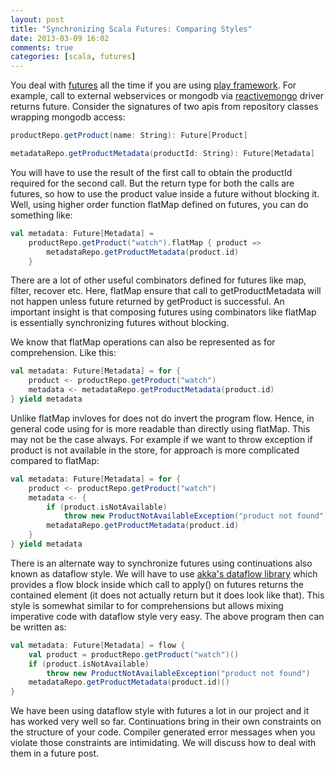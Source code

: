```yaml
---
layout: post
title: "Synchronizing Scala Futures: Comparing Styles"
date: 2013-03-09 16:02
comments: true
categories: [scala, futures]
---
```


You deal with [futures](http://docs.scala-lang.org/overviews/core/futures.html) all the time if you are using [play framework](http://www.playframework.com/). For example, call to external webservices or mongodb via [reactivemongo](http://reactivemongo.org/) driver returns future. Consider the signatures of two apis from repository classes wrapping mongodb access:

``` scala
productRepo.getProduct(name: String): Future[Product]

metadataRepo.getProductMetadata(productId: String): Future[Metadata]
```

You will have to use the result of the first call to obtain the productId required for the second call. But the return type for both the calls are futures, so how to use the product value inside a future without blocking it. Well, using higher order function flatMap defined on futures, you can do something like:

``` scala
val metadata: Future[Metadata] = 
	productRepo.getProduct("watch").flatMap { product =>
		metadataRepo.getProductMetadata(product.id)
	}
```

There are a lot of other useful combinators defined for futures like map, filter, recover etc. Here, flatMap ensure that call to getProductMetadata will not happen unless future returned by getProduct is successful. An important insight is that composing futures using combinators like flatMap is essentially synchronizing futures without blocking. 

We know that flatMap operations can also be represented as for comprehension. Like this:

``` scala
val metadata: Future[Metadata] = for {
	product <- productRepo.getProduct("watch")
	metadata <- metadataRepo.getProductMetadata(product.id)
} yield metadata
```

Unlike flatMap invloves for does not do invert the program flow. Hence, in general code using for is more readable than directly using flatMap. This may not be the case always. For example if we want to throw exception if product is not available in the store, for approach is more complicated compared to flatMap:

``` scala
val metadata: Future[Metadata] = for {
	product <- productRepo.getProduct("watch")
	metadata <- {
		if (product.isNotAvailable)
			throw new ProductNotAvailableException("product not found")
		metadataRepo.getProductMetadata(product.id)
	}
} yield metadata
```

There is an alternate way to synchronize futures using continuations also known as dataflow style. We will have to use [akka's dataflow library](http://doc.akka.io/docs/akka/2.1.0/scala/dataflow.html) which provides a flow block inside which call to apply() on futures returns the contained element (it does not actually return but it does look like that). This style is somewhat similar to for comprehensions but allows mixing imperative code with dataflow style very easy. The above program then can be written as:

``` scala
val metadata: Future[Metadata] = flow {
	val product = productRepo.getProduct("watch")()
	if (product.isNotAvailable)
		throw new ProductNotAvailableException("product not found")
	metadataRepo.getProductMetadata(product.id)()
}
```

We have been using dataflow style with futures a lot in our project and it has worked very well so far. Continuations bring in their own constraints on the structure of your code. Compiler generated error messages when you violate those constraints are intimidating. We will discuss how to deal with them in a future post.

